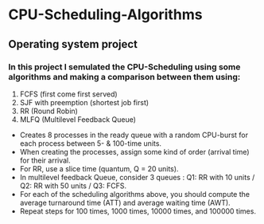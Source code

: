 # CPU-Scheduling-Algorithms
## Operating system project
### In this project I semulated the CPU-Scheduling using some algorithms and making a comparison between them using:
1. FCFS (first come first served)
2. SJF with preemption (shortest job first)
3. RR (Round Robin)
4. MLFQ (Multilevel Feedback Queue)

- Creates 8 processes in the ready queue with a random CPU-burst for each process between 5- & 100-time units.
- When creating the processes, assign some kind of order (arrival time) for their arrival.
- For RR, use a slice time (quantum, Q = 20 units).
- In multilevel feedback Queue, consider 3 queues : Q1: RR with 10 units / Q2:	RR with 50 units / Q3: FCFS.
- For each of the scheduling algorithms above, you should compute the average turnaround time (ATT) and average waiting time (AWT).
- Repeat steps for 100 times, 1000 times, 10000 times, and 100000 times.
